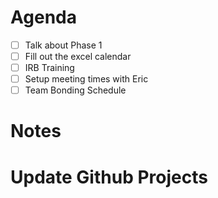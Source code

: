 # Agenda

 - [ ] Talk about Phase 1
 - [ ] Fill out the excel calendar
 - [ ] IRB Training
 - [ ] Setup meeting times with Eric
 - [ ] Team Bonding Schedule

# Notes

# Update Github Projects
